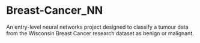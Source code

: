 # Breast-Cancer_NN
An entry-level neural networks project designed to classify a tumour data from the Wisconsin Breast Cancer research dataset as benign or malignant.
